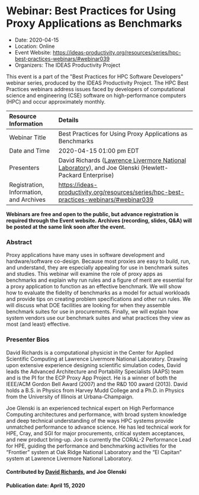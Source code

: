# Webinar: Best Practices for Using Proxy Applications as Benchmarks

- Date: 2020-04-15
- Location: Online
- Event Website: https://ideas-productivity.org/resources/series/hpc-best-practices-webinars/#webinar039
- Organizers: The IDEAS Productivity Project
			   
This event is a part of the "Best Practices for HPC Software
Developers" webinar series, produced by the IDEAS Productivity
Project. The HPC Best Practices webinars address issues faced by
developers of computational science and engineering (CSE) software on
high-performance computers (HPC) and occur approximately monthly.

Resource Information | Details
:--- | :---			   
Webinar Title | Best Practices for Using Proxy Applications as Benchmarks
Date and Time | 2020-04-15 01:00 pm EDT
Presenters | David Richards (<a href="http://www.llnl.gov/">Lawrence Livermore National Laboratory</a>),  and Joe Glenski (Hewlett-Packard Enterprise)
Registration, Information, and Archives | 	<https://ideas-productivity.org/resources/series/hpc-best-practices-webinars/#webinar039>	   

**Webinars are free and open to the public, but advance registration is required through the Event website. Archives (recording, slides, Q&A) will be posted at the same link soon after the event.**

### Abstract
<p>Proxy applications have many uses in software development and hardware/software co-design. Because most proxies are easy to build, run, and understand, they are especially appealing for use in benchmark suites and studies. This webinar will examine the role of proxy apps as benchmarks and explain why run rules and a figure of merit are essential for a proxy application to function as an effective benchmark. We will show how to evaluate the fidelity of benchmarks as a model for actual workloads and provide tips on creating problem specifications and other run rules. We will discuss what DOE facilities are looking for when they assemble benchmark suites for use in procurements. Finally, we will explain how system vendors use our benchmark suites and what practices they view as most (and least) effective.</p>



### Presenter Bios
<p>David Richards is a computational physicist in the Center for Applied Scientific Computing at Lawrence Livermore National Laboratory. Drawing upon extensive experience designing scientific simulation codes, David leads the Advanced Architecture and Portability Specialists (AAPS) team and is the PI for the ECP Proxy App Project. He is a winner of both the IEEE/ACM Gordon Bell Award (2007) and the R&amp;D 100 award (2013). David holds a B.S. in Physics from Harvey Mudd College and a Ph.D. in Physics from the University of Illinois at Urbana-Champaign.</p>
<p>Joe Glenski is an experienced technical expert on High Performance Computing architectures and performance, with broad system knowledge and deep technical understanding of the ways HPC systems provide unmatched performance to advance science. He has led technical work for HPE, Cray, and SGI for major procurements, critical system acceptances, and new product bring-up. Joe is currently the CORAL-2 Performance Lead for HPE, guiding the performance and benchmarking activities for the “Frontier” system at Oak Ridge National Laboratory and the “El Capitan” system at Lawrence Livermore National Laboratory.</p>

    

#### Contributed by [David Richards](https://github.com/richards12 "David Richards GitHub profile"),  and Joe Glenski

#### Publication date: April 15, 2020

<!---
Publish: yes
Categories: skills
Topics: online learning
Level: 2
Prerequisites: default
Aggregate: none
--->
